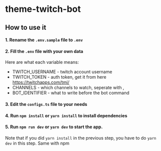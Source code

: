 # theme-twitch-bot

## How to use it

#### 1. Rename the `.env.sample` file to `.env`

#### 2. Fill the `.env` file with your own data

Here are what each variable means:

- TWITCH_USERNAME - twitch account username
- TWITCH_TOKEN - auth token, get it from here https://twitchapps.com/tmi/
- CHANNELS - which channels to watch, seperate with ,
- BOT_IDENTIFIER - what to write before the bot command

#### 3. Edit the `configs.ts` file to your needs

#### 4. Run `npm install` or `yarn install` to install dependencies

#### 5. Run `npm run dev` or `yarn dev` to start the app.

Note that if you did `yarn install` in the previous step, you have to do `yarn dev` in this step. Same with npm
